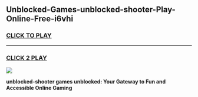 
## Unblocked-Games-unblocked-shooter-Play-Online-Free-i6vhi
<h3>
<a href="https://premium76.site?title=unblocked-shooter&ref=26A">CLICK TO PLAY</a></h3>
<hr>

<h3>
<a href="https://premium76.site?title=unblocked-shooter&ref=26A">CLICK 2 PLAY</a>
  
</h3>

<a href="https://premium76.site?title=unblocked-shooter&ref=26A"><img src="https://clearcache.store/games.png"></a>


**unblocked-shooter games unblocked: Your Gateway to Fun and Accessible Online Gaming**
